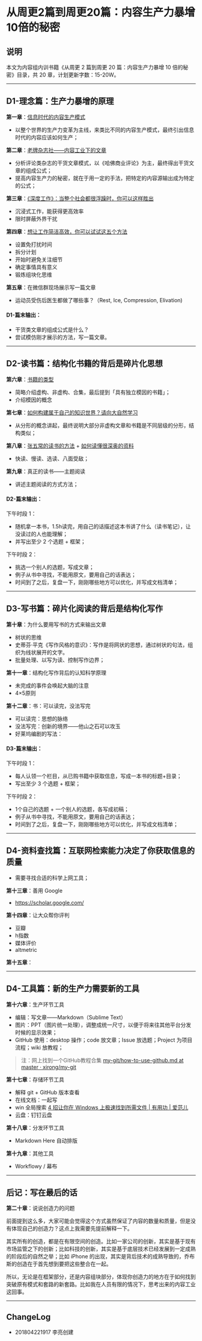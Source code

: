 # 从周更2篇到周更20篇：内容生产力暴增10倍的秘密

## 说明

本文为内容组内训书籍《从周更 2 篇到周更 20 篇：内容生产力暴增 10 倍的秘密》目录，共 20 章，计划更新字数：15-20W。

----

## D1-理念篇：生产力暴增的原理

**第一章**：[信息时代的内容生产模式](https://github.com/AwesomeJason/ChiliEducationReview/blob/master/%E4%BF%A1%E6%81%AF%E6%97%B6%E4%BB%A3%E7%9A%84%E5%86%85%E5%AE%B9%E7%94%9F%E4%BA%A7%E6%A8%A1%E5%BC%8F.md)

- 以整个世界的生产力变革为主线，来类比不同的内容生产模式，最终引出信息时代的内容应该如何生产；

**第二章**：[老牌杂志社——内容工业下的文章](https://github.com/AwesomeJason/AwesomeLiang/blob/master/ChiliEducationReview/%E8%80%81%E7%89%8C%E6%9D%82%E5%BF%97%E7%A4%BE%E2%80%94%E2%80%94%E5%86%85%E5%AE%B9%E5%B7%A5%E4%B8%9A%E4%B8%8B%E7%9A%84%E6%96%87%E7%AB%A0.md)

- 分析评论类杂志的干货文章模式，以《哈佛商业评论》为主，最终得出干货文章的组成公式；
- 提高内容生产力的秘密，就在于用一定的手法，把特定的内容源输出成为特定的公式；

**第三章**：[《深度工作》：当整个社会都很浮躁时，你可以这样胜出](https://github.com/AwesomeJason/AwesomeLiang/blob/master/ChiliEducationReview/%E3%80%8A%E6%B7%B1%E5%BA%A6%E5%B7%A5%E4%BD%9C%E3%80%8B%EF%BC%9A%E5%BD%93%E6%95%B4%E4%B8%AA%E7%A4%BE%E4%BC%9A%E9%83%BD%E5%BE%88%E6%B5%AE%E8%BA%81%E6%97%B6%EF%BC%8C%E4%BD%A0%E5%8F%AF%E4%BB%A5%E8%BF%99%E6%A0%B7%E8%83%9C%E5%87%BA.md)

- 沉浸式工作，能获得更高效率
- 限时屏蔽外界干扰

**第四章**：[想让工作简洁高效，你可以试试这五个方法](https://github.com/AwesomeJason/AwesomeLiang/blob/master/ChiliEducationReview/%E6%83%B3%E8%AE%A9%E5%B7%A5%E4%BD%9C%E7%AE%80%E6%B4%81%E9%AB%98%E6%95%88%EF%BC%8C%E4%BD%A0%E5%8F%AF%E4%BB%A5%E8%AF%95%E8%AF%95%E8%BF%99%E4%BA%94%E4%B8%AA%E6%96%B9%E6%B3%95.md)

- 设置免打扰时间
- 拆分计划
- 开始时避免关注细节
- 确定事情具有意义
- 锻炼组块化思维

**第五章**：在微信群现场展示写一篇文章

- 运动员受伤后医生都做了哪些事？（Rest, Ice, Compression, Elivation)

#### D1-篇末输出：

- 干货类文章的组成公式是什么？
- 尝试模仿刚才展示的方法，写一篇文章。

----

## D2-读书篇：结构化书籍的背后是碎片化思想

**第六章**：[书籍的类型](https://github.com/AwesomeJason/AwesomeLiang/blob/master/ChiliEducationReview/%E4%B9%A6%E7%B1%8D%E7%9A%84%E7%B1%BB%E5%9E%8B.md)

- 简略介绍虚构、非虚构、合集，最后提到「具有独立模因的书籍」；
- 介绍模因的概念

**第七章**：[如何构建属于自己的知识世界？请向大自然学习](https://github.com/AwesomeJason/AwesomeLiang/blob/master/ChiliEducationReview/%E5%A6%82%E4%BD%95%E6%9E%84%E5%BB%BA%E5%B1%9E%E4%BA%8E%E8%87%AA%E5%B7%B1%E7%9A%84%E7%9F%A5%E8%AF%86%E4%B8%96%E7%95%8C%EF%BC%9F%E8%AF%B7%E5%90%91%E5%A4%A7%E8%87%AA%E7%84%B6%E5%AD%A6%E4%B9%A0.md)

- 从分形的概念讲起，最终说明大部分非虚构文章和书籍是不同层级的分形，结构类似；

**第八章**：[张五常的读书的方法](https://github.com/AwesomeJason/AwesomeLiang/blob/master/ChiliEducationReview/%E5%BC%A0%E4%BA%94%E5%B8%B8%E7%9A%84%E5%AD%A6%E4%B9%A0%E6%96%B9%E6%B3%95%E4%B8%BA%E4%BB%80%E4%B9%88%E5%A5%BD%EF%BC%9F%E5%9B%A0%E4%B8%BA%E7%AC%A6%E5%90%88%E4%BA%BA%E7%B1%BB%E7%9A%84%E8%AE%A4%E7%9F%A5%E5%8E%9F%E7%90%86.md) + [如何读懂很深奥的资料](https://github.com/AwesomeJason/AwesomeLiang/blob/master/ChiliEducationReview/%E5%A6%82%E4%BD%95%E8%AF%BB%E6%87%82%E5%BE%88%E6%B7%B1%E5%A5%A5%E7%9A%84%E8%B5%84%E6%96%99.md)

- 快读、慢读、选读、八面受敌；

**第九章**：真正的读书——主题阅读

- 讲述主题阅读的方式方法；

#### D2-篇末输出：

下午时段 1：
- 随机拿一本书，1.5h读完，用自己的话描述这本书讲了什么（读书笔记），让没读过的人也能理解；
- 并写出至少 2 个选题 + 框架；

下午时段 2：
- 挑选一个别人的选题，写成文章；
- 例子从书中寻找，不能用原文，要用自己的话表达；
- 时间到了之后，复盘一下，刚刚哪些地方可以优化，并写成文档清单；

----

## D3-写书篇：碎片化阅读的背后是结构化写作

**第十章**：为什么要用写书的方式来输出文章

- 树状的思维
- 史蒂芬·平克《写作风格的意识》：写作是将网状的思想，通过树状的句法，组织为线状展开的文字。
- 批量处理、以写为读、控制写作边界；

**第十一章**：结构化写作背后的认知科学原理

- 未完成的事件会唤起大脑的注意
- 4×5原则

**第十二章**：书：可以读完，没法写完

- 可以读完：思想的脉络
- 没法写完：创新的境界——他山之石可以攻玉
- 好莱坞编剧的写法：

#### D3-篇末输出：

下午时段 1：
- 每人认领一个栏目，从已购书籍中获取信息，写成一本书的标题+目录；
- 写出至少 3 个选题 + 框架；

下午时段 2：
- 1个自己的选题 + 一个别人的选题，各写成初稿；
- 例子从书中寻找，不能用原文，要用自己的话表达；
- 时间到了之后，复盘一下，刚刚哪些地方可以优化，并写成文档清单；

----

## D4-资料查找篇：互联网检索能力决定了你获取信息的质量

- 需要寻找合适的科学上网工具；

**第十三章**：善用 Google

- https://scholar.google.com/


**第十四章**：让大众帮你评判

- 豆瓣
- h指数
- 媒体评价
- altmetric

**第十五章**：



----

## D4-工具篇：新的生产力需要新的工具

**第十六章**：生产环节工具

- 编辑：写文章——Markdown（Sublime Text）
- 图片：PPT（图片统一处理），调整成统一尺寸，以便于将来往其他平台分发时候的显示效果；
- GitHub 使用：desktop 操作；code 放文章；Issue 放选题；Project 为项目流程；wiki 放教程；

> 注：网上找到一个GitHub教程合集 [my-git/how-to-use-github.md at master · xirong/my-git](https://github.com/xirong/my-git/blob/master/how-to-use-github.md)

**第十七章**：存储环节工具

- 解释 git + GitHub 版本查看
- 在线文档：一起写
- win 全局搜索 [4 招让你在 Windows 上极速找到所需文件 | 有用功 | 爱范儿](http://www.ifanr.com/app/717888)
- 云盘：钉钉云盘

**第十八章**：分发环节工具

- Markdown Here 自动排版


**第十九章**：其他工具

- Workflowy / 幕布

----

## 后记：写在最后的话

**第二十章**：说说创造力的问题

前面提到这么多，大家可能会觉得这个方式虽然保证了内容的数量和质量，但是没有体现自己的创造力？这点上我需要先提前解释一下。

其实所有的创造，都是在有限空间的创造。比如一家公司的创新，其实是基于现有市场监管之下的创新；比如科技的创新，其实是基于底层技术已经发展到一定成熟的阶段后的自然之举；比如 iPhone 的出现，其实是背后技术的成熟导致的，乔布斯的创造在于首先想到要把这些整合在一起。

所以，无论是在框架部分，还是内容组块部分，体现你创造力的地方在于如何找到突破原有模式和套路的新套路。比如我在人员有限的情况下，思考出来的内容工业这回事。


----

## ChangeLog

- 201804221917 李亮创建
